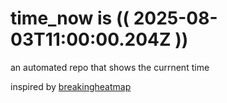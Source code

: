 # time_now is (( 2025-08-03T11:00:00.204Z ))

an automated repo that shows the currnent time

inspired by [breakingheatmap](https://github.com/breakingheatmap/breakingheatmap)